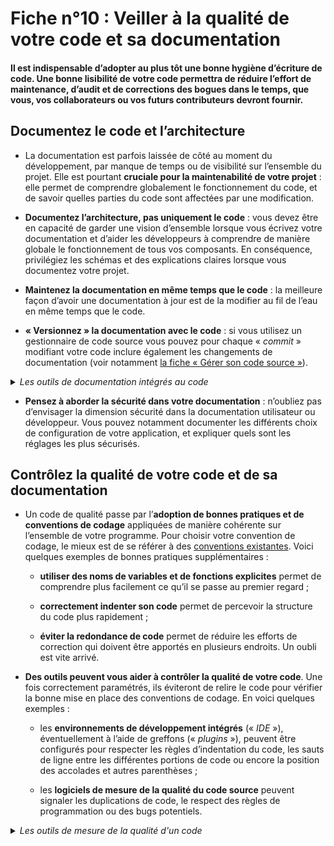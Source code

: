 # Fiche n°10 : Veiller à la qualité de votre code et sa documentation

#### Il est indispensable d’adopter au plus tôt une bonne hygiène d’écriture de code. Une bonne lisibilité de votre code permettra de réduire l’effort de maintenance, d’audit et de corrections des bogues dans le temps, que vous, vos collaborateurs ou vos futurs contributeurs devront fournir.


## Documentez le code et l’architecture

* La documentation est parfois laissée de côté au moment du développement, par manque de temps ou de visibilité sur l’ensemble du projet. Elle est pourtant **cruciale pour la maintenabilité de votre projet** : elle permet de comprendre globalement le fonctionnement du code, et de savoir quelles parties du code sont affectées par une modification.

* **Documentez l’architecture, pas uniquement le code** : vous devez être en capacité de garder une vision d’ensemble lorsque vous écrivez votre documentation et d’aider les développeurs à comprendre de manière globale le fonctionnement de tous vos composants. En conséquence, privilégiez les schémas et des explications claires lorsque vous documentez votre projet.

* **Maintenez la documentation en même temps que le code** : la meilleure façon d’avoir une documentation à jour est de la modifier au fil de l’eau en même temps que le code.

* **« Versionnez » la documentation avec le code** : si vous utilisez un gestionnaire de code source vous pouvez pour chaque « _commit_ » modifiant votre code inclure également les changements de documentation (voir notamment [la fiche « Gérer son code source »](#Fiche_n°4%c2%a0:_Gérer_son_code_source)).

<details>
     <summary> <em> Les outils de documentation intégrés au code </em> </summary>
<br>

Certains systèmes de documentation utilisent le **code lui-même** comme support. La documentation est ainsi écrite directement dans les commentaires du programme. 

[Doxygen](https://www.doxygen.nl/index.html), par exemple, offre une syntaxe permettant de générer de la documentation, qui est compatible avec les langages de programmation les plus utilisés. L'exemple suivant est une classe C++ commentée suivant son paradigme :

```
//!  Une classe d'exemple
/*!
  Description plus approfondie de la classe.
  (Et n'oubliez pas de documenter sans mettre de descriptions génériques dans votre projet.)
*/
 
class Example
{
  public:

    //! Le constructeur de la classe
    /*!
      Description plus approfondie du constructeur.
    */
    Example();
 
    //! Le destructeur de la classe.
    /*!
      Description plus approfondie du destructeur.
    */
    virtual ~Example();
    
    //! Une méthode qui fait quelque chose
    /*!
      \param param1 un paramètre important
      \param param2 un deuxième paramètre aussi important
      \return le résultat qui dépend des deux paramètres et de l'état interne de l'instance
    */
    int doSomething(int param1, const char *param2);
   
    //! Une variable membre publique
    /*!
      Description plus approfondie de la variable membre.
    */
    int attr_;
};
```

Certains langages de programmation supportent également nativement l'utilisation des commentaires pour documenter du code. Par exemple, les "docstrings" en Python :

```
class Example:
  """Une classe d'exemple
  Description plus approfondie de la classe.
  """
  
  def __init__(self):
    """Le constructeur de la classe
    Description plus approfondie du constructeur.
	"""
    self.attr = None
  
  def do_something(self, param1, param2):
    """Une méthode qui fait quelque chose
    param1: un paramètre important
    param2: un deuxième paramètre aussi important
    return: le résultat qui dépend des deux paramètres et de l'état interne de l'instance
	"""
    [...]
    return result
	
help(Example)
# affiche la documentation complète de la classe, qui est générée en partie à partir des docstrings
help(Example.do_something)
# affiche uniquement la documentation de la méthode
```
</details>

* **Pensez à aborder la sécurité dans votre documentation** : n’oubliez pas d’envisager la dimension sécurité dans la documentation utilisateur ou développeur. Vous pouvez notamment documenter les différents choix de configuration de votre application, et expliquer quels sont les réglages les plus sécurisés.

## Contrôlez la qualité de votre code et de sa documentation

* Un code de qualité passe par l’**adoption de bonnes pratiques et de conventions de codage** appliquées de manière cohérente sur l’ensemble de votre programme. Pour choisir votre convention de codage, le mieux est de se référer à des [conventions existantes](https://github.com/Kristories/awesome-guidelines). Voici quelques exemples de bonnes pratiques supplémentaires :

    * **utiliser des noms de variables et de fonctions explicites** permet de comprendre plus facilement ce qu’il se passe au premier regard ;

    * **correctement indenter son code** permet de percevoir la structure du code plus rapidement ;

    * **éviter la redondance de code** permet de réduire les efforts de correction qui doivent être apportés en plusieurs endroits. Un oubli est vite arrivé.

* **Des outils peuvent vous aider à contrôler la qualité de votre code**. Une fois correctement paramétrés, ils éviteront de relire le code pour vérifier la bonne mise en place des conventions de codage. En voici quelques exemples :  

    * les **environnements de développement intégrés** (« _IDE_ »), éventuellement à l’aide de greffons (« _plugins_ »), peuvent être configurés pour respecter les règles d’indentation du code, les sauts de ligne entre les différentes portions de code ou encore la position des accolades et autres parenthèses ;
    
    * les **logiciels de mesure de la qualité du code source** peuvent signaler les duplications de code, le respect des règles de programmation ou des bugs potentiels.

<details>
     <summary> <em> Les outils de mesure de la qualité d'un code </em> </summary>
<br>

Certains langages de programmation disposent d'un **style de programmation standard**, par exemple [PEP8](https://www.python.org/dev/peps/pep-0008/) pour le langage Python. Des outils automatiques peuvent contrôler le respect de ces styles, par exemple [pep8.py](https://pep8.readthedocs.io/en/release-1.7.x/intro.html) pour la PEP8. Pour les langages ne disposant pas de styles de programmation standard, différents styles ont été créés, avec des outils automatiques permettant de les vérifier, par exemple [SonarQube](https://github.com/SonarSource/sonarqube) ou [checkstyle](https://checkstyle.org/) pour Java.

Des **outils de qualité de code plus généraux** peuvent détecter un certain nombre de problèmes : variables non utilisées ou non définies, duplication de code, etc. Par exemple [ESLint](https://eslint.org) pour Javascript ou [Clippy](https://github.com/rust-lang/rust-clippy) pour Rust.

Enfin, des **outils d'analyse statique** permettent une analyse plus fine du code, afin d'évaluer son comportement sans pour autant exécuter le programme, par exemple [SpotBugs](https://spotbugs.github.io/) pour Java ou [Frama-C](http://frama-c.com/) pour le C.
</details>
